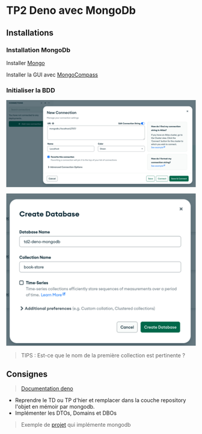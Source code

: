 # TP2 Deno avec MongoDb

## Installations

### Installation MongoDb

Installer [Mongo](https://www.mongodb.com/docs/manual/installation/)

Installer la GUI avec [MongoCompass](https://www.mongodb.com/try/download/compass)

### Initialiser la BDD

![init connection](assets/compass_init-connection.png)

![create database](assets/compass_create-bdd.png)

> TIPS : Est-ce que le nom de la première collection est pertinente ?

## Consignes

> [Documentation deno](https://deno.land/x/mongo@v0.34.0)

* Reprendre le TD ou TP d'hier et remplacer dans la couche repository l'objet en mémoir par mongodb.
* Implémenter les DTOs, Domains et DBOs

> Exemple de [projet](https://github.com/Prolifode/deno_rest) qui implémente mongodb
